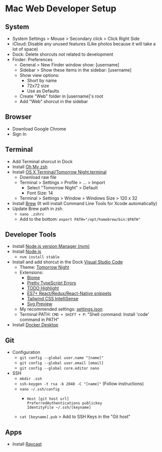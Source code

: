 # Mac Web Developer Setup

## System
- System Settings > Mouse > Secondary click > Click Right Side
- iCloud: Disable any unused features (Like photos because it will take a lot of space)
- Dock: Delete shorcuts not related to development
- Finder: Preferences
  - General > New Finder window show: [username]
  - Sidebar > Show these items in the sidebar: [username]
  - Show view options:
    - Short by name
    - 72x72 size
    - Use as Defaults
  - Create "Web" folder in [username]'s root
  - Add "Web" shorcut in the sidebar

## Browser
- Download Google Chrome
- Sign In

## Terminal
- Add Terminal shorcut in Dock
- Install [Oh My zsh](https://ohmyz.sh/)
- Install [OS X Terminal/Tomorrow Night.terminal](https://github.com/chriskempson/tomorrow-theme/blob/master/OS%20X%20Terminal/Tomorrow%20Night.terminal)
  - Download raw file
  - Terminal > Settings > Profile > ... > Import
    - Select "Tomorrow Night" > Default
    - Font Size: 14
  - Terminal > Settings > Window > Windows Size > 120 x 32
- Install [Brew](https://brew.sh/) (It will install Command Line Tools for Xcode automatically)
- Update Brew path in zsh
  - `nano .zshrc`
  - Add to the bottom: `export PATH="/opt/homebrew/bin:$PATH"`

## Developer Tools
- Install [Node.js version Manager (nvm)](https://github.com/nvm-sh/nvm)
- Install [Node.js](https://nodejs.org/en/)
  -  `nvm install stable`
- Install and add shorcut in the Dock [Visual Studio Code](https://code.visualstudio.com/)
  - Theme: [Tomorrow Night](https://marketplace.visualstudio.com/items?itemName=ms-vscode.Theme-TomorrowKit)
  - Extensions:
    - [Biome](https://marketplace.visualstudio.com/items?itemName=biomejs.biome)
    - [Pretty TypeScript Errors](https://marketplace.visualstudio.com/items?itemName=yoavbls.pretty-ts-errors)
    - [TODO Highlight](https://marketplace.visualstudio.com/items?itemName=wayou.vscode-todo-highlight)
    - [ES7+ React/Redux/React-Native snippets](https://marketplace.visualstudio.com/items?itemName=dsznajder.es7-react-js-snippets)
    - [Tailwind CSS IntelliSense](https://marketplace.visualstudio.com/items?itemName=bradlc.vscode-tailwindcss)
    - [Svg Preview](https://marketplace.visualstudio.com/items?itemName=SimonSiefke.svg-preview)
  - My recommended settings: [settings.json](https://gist.github.com/gmoralesc/cb44947e93f4071cc309b04a50101776)
  - Terminal PATH: `CMD + SHIFT + P`: "Shell command: Install 'code' command in PATH"
- Install [Docker Desktop](https://www.docker.com/products/docker-desktop/)

## Git
- Configuration
  - `git config --global user.name "[name]"`
  - `​git config --global user.email [email]`
  - `git config --global core.editor nano`
- SSH
  - `mkdir .ssh`
  - `ssh-keygen -t rsa -b 2048 -C "[name]"` (Follow instructions)
  - `nano ~/.ssh/config`
    - ```
      Host [git host url]
      PreferredAuthentications publickey
      IdentityFile ~/.ssh/[keyname]
      ```
  - `cat [keyname].pub` > Add to SSH Keys in the "Git host"
 
## Apps
- Install [Raycast](https://www.raycast.com/)
